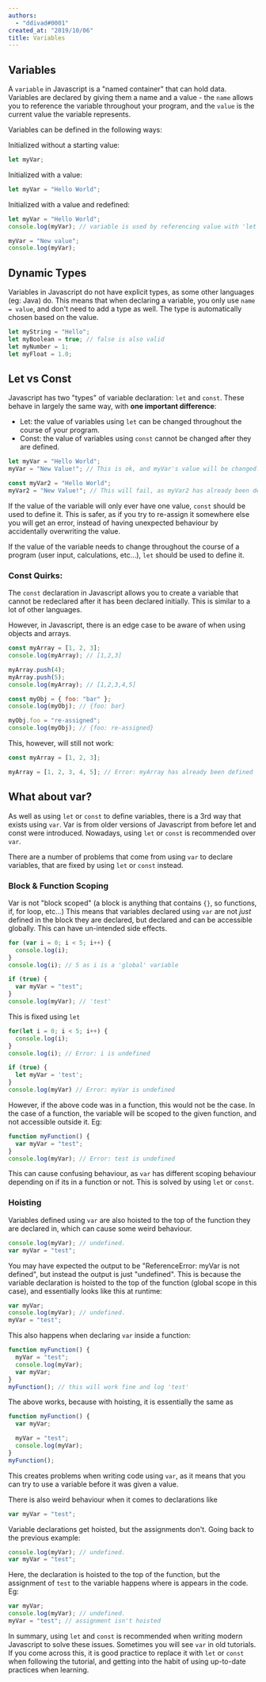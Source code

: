 ```yaml
---
authors:
  - "ddivad#0001"
created_at: "2019/10/06"
title: Variables
---
```


## Variables

A `variable` in Javascript is a "named container" that can hold data. Variables are declared by giving them a name and a value - the `name` allows you to reference the variable throughout your program, and the `value` is the current value the variable represents.

Variables can be defined in the following ways:

Initialized without a starting value:

```js
let myVar;
```

Initialized with a value:

```js
let myVar = "Hello World";
```

Initialized with a value and redefined:

```js
let myVar = "Hello World";
console.log(myVar); // variable is used by referencing value with 'let'

myVar = "New value";
console.log(myVar);
```

## Dynamic Types

Variables in Javascript do not have explicit types, as some other languages (eg: Java) do. This means that when declaring a variable, you only use `name = value`, and don't need to add a type as well. The type is automatically chosen based on the value.

```js
let myString = "Hello";
let myBoolean = true; // false is also valid
let myNumber = 1;
let myFloat = 1.0;
```

## Let vs Const

Javascript has two "types" of variable declaration: `let` and `const`. These behave in largely the same way, with **one important difference**:

- Let: the value of variables using `let` can be changed throughout the course of your program.
- Const: the value of variables using `const` cannot be changed after they are defined.

```js
let myVar = "Hello World";
myVar = "New Value!"; // This is ok, and myVar's value will be changed.

const myVar2 = "Hello World";
myVar2 = "New Value!"; // This will fail, as myVar2 has already been defined.
```

If the value of the variable will only ever have one value, `const` should be used to define it. This is safer, as if you try to re-assign it somewhere else you will get an error, instead of having unexpected behaviour by accidentally overwriting the value.

If the value of the variable needs to change throughout the course of a program (user input, calculations, etc...), `let` should be used to define it.

### Const Quirks:

The `const` declaration in Javascript allows you to create a variable that cannot be redeclared after it has been declared initially. This is similar to a lot of other languages.

However, in Javascript, there is an edge case to be aware of when using objects and arrays.

```js
const myArray = [1, 2, 3];
console.log(myArray); // [1,2,3]

myArray.push(4);
myArray.push(5);
console.log(myArray); // [1,2,3,4,5]

const myObj = { foo: "bar" };
console.log(myObj); // {foo: bar}

myObj.foo = "re-assigned";
console.log(myObj); // {foo: re-assigned}
```

This, however, will still not work:

```js
const myArray = [1, 2, 3];

myArray = [1, 2, 3, 4, 5]; // Error: myArray has already been defined
```

## What about var?

As well as using `let` or `const` to define variables, there is a 3rd way that exists using `var`. Var is from older versions of Javascript from before let and const were introduced. Nowadays, using `let` or `const` is recommended over `var`.

There are a number of problems that come from using `var` to declare variables, that are fixed by using `let` or `const` instead.

### Block & Function Scoping

Var is not "block scoped" (a block is anything that contains `{}`, so functions, if, for loop, etc...) This means that variables declared using `var` are not _just_ defined in the block they are declared, but declared and can be accessible globally. This can have un-intended side effects.

```js
for (var i = 0; i < 5; i++) {
  console.log(i);
}
console.log(i); // 5 as i is a 'global' variable

if (true) {
  var myVar = "test";
}
console.log(myVar); // 'test'
```

This is fixed using `let`

```js
for(let i = 0; i < 5; i++) {
  console.log(i);
}
console.log(i); // Error: i is undefined

if (true) {
  let myVar = 'test';
}
console.log(myVar) // Error: myVar is undefined
```

However, if the above code was in a function, this would not be the case. In the case of a function, the variable will be scoped to the given function, and not accessible outside it. Eg:

```js
function myFunction() {
  var myVar = "test";
}
console.log(myVar); // Error: test is undefined
```

This can cause confusing behaviour, as `var` has different scoping behaviour depending on if its in a function or not. This is solved by using `let` or `const`.

### Hoisting

Variables defined using `var` are also hoisted to the top of the function they are declared in, which can cause some weird behaviour.

```js
console.log(myVar); // undefined.
var myVar = "test";
```

You may have expected the output to be "ReferenceError: myVar is not defined", but instead the output is just "undefined". This is because the variable declaration is hoisted to the top of the function (global scope in this case), and essentially looks like this at runtime:

```js
var myVar;
console.log(myVar); // undefined.
myVar = "test";
```

This also happens when declaring `var` inside a function:

```js
function myFunction() {
  myVar = "test";
  console.log(myVar);
  var myVar;
}
myFunction(); // this will work fine and log 'test'
```

The above works, because with hoisting, it is essentially the same as

```js
function myFunction() {
  var myVar;

  myVar = "test";
  console.log(myVar);
}
myFunction();
```

This creates problems when writing code using `var`, as it means that you can try to use a variable before it was given a value.

There is also weird behaviour when it comes to declarations like

```js
var myVar = "test";
```

Variable declarations get hoisted, but the assignments don't. Going back to the previous example:

```js
console.log(myVar); // undefined.
var myVar = "test";
```

Here, the declaration is hoisted to the top of the function, but the assignment of `test` to the variable happens where is appears in the code. Eg:

```js
var myVar;
console.log(myVar); // undefined.
myVar = "test"; // assignment isn't hoisted
```

In summary, using `let` and `const` is recommended when writing modern Javascript to solve these issues. Sometimes you will see `var` in old tutorials. If you come across this, it is good practice to replace it with `let` or `const` when following the tutorial, and getting into the habit of using up-to-date practices when learning.
